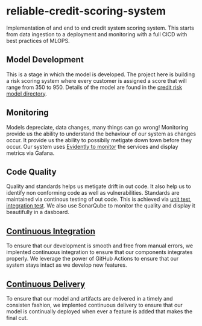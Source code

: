 # reliable-credit-scoring-system
Implementation of and end to end credit system scoring system. This starts from data ingestion to a deployment and monitoring with a full CICD with best practices of MLOPS.

## Model Development

This is a stage in which the model is developed. The project here is building a risk scoring system where every customer is assigned a score that will range from 350 to 950. Details of the model are found in the [credit risk model directory](credit-risk-model).

## Monitoring

Models depreciate, data changes, many things can go wrong! Monitoring provide us the ability to understand the behaviour of our system as changes occur. It provide us the ability to possibily metigate down town before they occur. Our system uses [Evidently to monitor](monitoring) the services and display metrics via Gafana.

## Code Quality

Quality and standards helps us metigate drift in out code. It also help us to identify non conforming code as well as vulnerabilities. Standards are maintained via continous testing of out code. This is achieved via [unit test](automation/tests/), [integration test](automation/integration-test). We also use SonarQube to monitor the quality and display it beautifully in a dasboard.

## [Continuous Integration](.github/actions/ci-test.yaml)

To ensure that our development is smooth and free from manual errors, we implented continuous integration to ensure that our components integrates properly. We leverage the power of GitHub Actions to ensure that our system stays intact as we develop new features.

## [Continuous Delivery](.github/actions/cd-deploy.yaml)

To ensure that our model and artifacts are delivered in a timely and consisten fashion, we implented continuous delivery to ensure that our model is continually deployed when ever a feature is added that makes the final cut.
